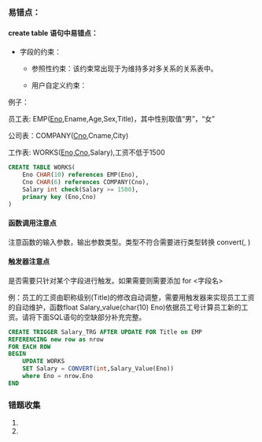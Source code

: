 ### 易错点：

#### create table 语句中易错点：

- 字段的约束：
  
  - 参照性约束：该约束常出现于为维持多对多关系的关系表中。
  
  - 用户自定义约束：

例子：

员工表: EMP(<u>Eno</u>,Ename,Age,Sex,Title)，其中性别取值“男”，“女”

公司表：COMPANY(<u>Cno</u>,Cname,City)

工作表: WORKS(<u>Eno,Cno</u>,Salary),工资不低于1500

```sql
CREATE TABLE WORKS(
    Eno CHAR(10) references EMP(Eno),
    Cno CHAR(6) references COMPANY(Cno),
    Salary int check(Salary >= 1500),
    primary key (Eno,Cno)
)
```

#### 函数调用注意点

注意函数的输入参数，输出参数类型。类型不符合需要进行类型转换 convert(<type>, <expression>)

#### 触发器注意点

是否需要只针对某个字段进行触发。如果需要则需要添加 for <字段名>

例：员工的工资由职称级别(Title)的修改自动调整，需要用触发器来实现员工工资的自动维护，函数float Salary_value(char(10) Eno)依据员工号计算员工新的工资。请将下面SQL语句的空缺部分补充完整。

```sql
CREATE TRIGGER Salary_TRG AFTER UPDATE FOR Title on EMP
REFERENCING new row as nrow
FOR EACH ROW
BEGIN
    UPDATE WORKS
    SET Salary = CONVERT(int,Salary_Value(Eno))
    where Eno = nrow.Eno
END
```

### 错题收集

1. 

2. 
